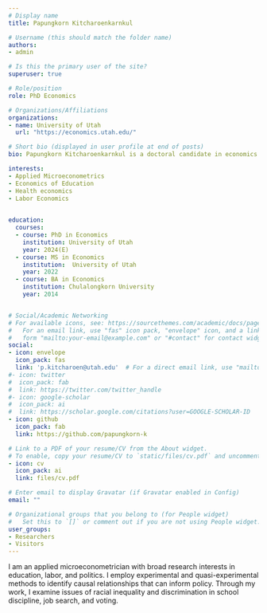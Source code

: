 ```yaml
---
# Display name
title: Papungkorn Kitcharoenkarnkul

# Username (this should match the folder name)
authors:
- admin

# Is this the primary user of the site?
superuser: true

# Role/position
role: PhD Economics

# Organizations/Affiliations
organizations:
- name: University of Utah
  url: "https://economics.utah.edu/"

# Short bio (displayed in user profile at end of posts)
bio: Papungkorn Kitcharoenkarnkul is a doctoral candidate in economics at the University of Utah. My research interest lies educational, health, and labor economics.

interests:
- Applied Microeconometrics
- Economics of Education
- Health economics
- Labor Economics
 

education:
  courses:
  - course: PhD in Economics
    institution: University of Utah
    year: 2024(E)
  - course: MS in Economics
    institution:  University of Utah
    year: 2022  
  - course: BA in Economics
    institution: Chulalongkorn University
    year: 2014


# Social/Academic Networking
# For available icons, see: https://sourcethemes.com/academic/docs/page-builder/#icons
#   For an email link, use "fas" icon pack, "envelope" icon, and a link in the
#   form "mailto:your-email@example.com" or "#contact" for contact widget.
social:
- icon: envelope
  icon_pack: fas
  link: 'p.kitcharoen@utah.edu'  # For a direct email link, use "mailto:test@example.org".
#- icon: twitter
#  icon_pack: fab
#  link: https://twitter.com/twitter_handle
#- icon: google-scholar
#  icon_pack: ai
#  link: https://scholar.google.com/citations?user=GOOGLE-SCHOLAR-ID
- icon: github
  icon_pack: fab
  link: https://github.com/papungkorn-k

# Link to a PDF of your resume/CV from the About widget.
# To enable, copy your resume/CV to `static/files/cv.pdf` and uncomment the lines below.
- icon: cv
  icon_pack: ai
  link: files/cv.pdf

# Enter email to display Gravatar (if Gravatar enabled in Config)
email: ""

# Organizational groups that you belong to (for People widget)
#   Set this to `[]` or comment out if you are not using People widget.
user_groups:
- Researchers
- Visitors
---
```


I am an applied microeconometrician with broad research interests in education, labor, and politics. I employ experimental and quasi-experimental methods to identify causal relationships that can inform policy. Through my work, I examine issues of racial inequality and discrimination in school discipline, job search, and voting.